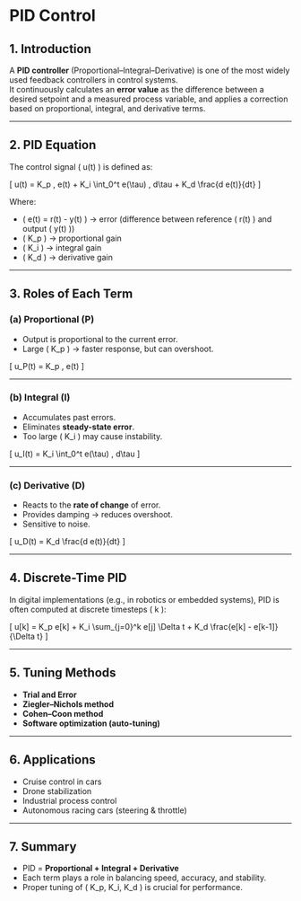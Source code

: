 # PID Control

## 1. Introduction
A **PID controller** (Proportional–Integral–Derivative) is one of the most widely used feedback controllers in control systems.  
It continuously calculates an **error value** as the difference between a desired setpoint and a measured process variable, and applies a correction based on proportional, integral, and derivative terms.

---

## 2. PID Equation

The control signal \( u(t) \) is defined as:

\[
u(t) = K_p \, e(t) + K_i \int_0^t e(\tau) \, d\tau + K_d \frac{d e(t)}{dt}
\]

Where:
- \( e(t) = r(t) - y(t) \) → error (difference between reference \( r(t) \) and output \( y(t) \))
- \( K_p \) → proportional gain  
- \( K_i \) → integral gain  
- \( K_d \) → derivative gain  

---

## 3. Roles of Each Term

### (a) Proportional (P)
- Output is proportional to the current error.
- Large \( K_p \) → faster response, but can overshoot.

\[
u_P(t) = K_p \, e(t)
\]

---

### (b) Integral (I)
- Accumulates past errors.
- Eliminates **steady-state error**.
- Too large \( K_i \) may cause instability.

\[
u_I(t) = K_i \int_0^t e(\tau) \, d\tau
\]

---

### (c) Derivative (D)
- Reacts to the **rate of change** of error.
- Provides damping → reduces overshoot.
- Sensitive to noise.

\[
u_D(t) = K_d \frac{d e(t)}{dt}
\]

---

## 4. Discrete-Time PID

In digital implementations (e.g., in robotics or embedded systems), PID is often computed at discrete timesteps \( k \):

\[
u[k] = K_p e[k] + K_i \sum_{j=0}^k e[j] \Delta t + K_d \frac{e[k] - e[k-1]}{\Delta t}
\]

---

## 5. Tuning Methods

- **Trial and Error**
- **Ziegler–Nichols method**
- **Cohen–Coon method**
- **Software optimization (auto-tuning)**

---

## 6. Applications
- Cruise control in cars  
- Drone stabilization  
- Industrial process control  
- Autonomous racing cars (steering & throttle)  

---

## 7. Summary
- PID = **Proportional + Integral + Derivative**  
- Each term plays a role in balancing speed, accuracy, and stability.  
- Proper tuning of \( K_p, K_i, K_d \) is crucial for performance.

